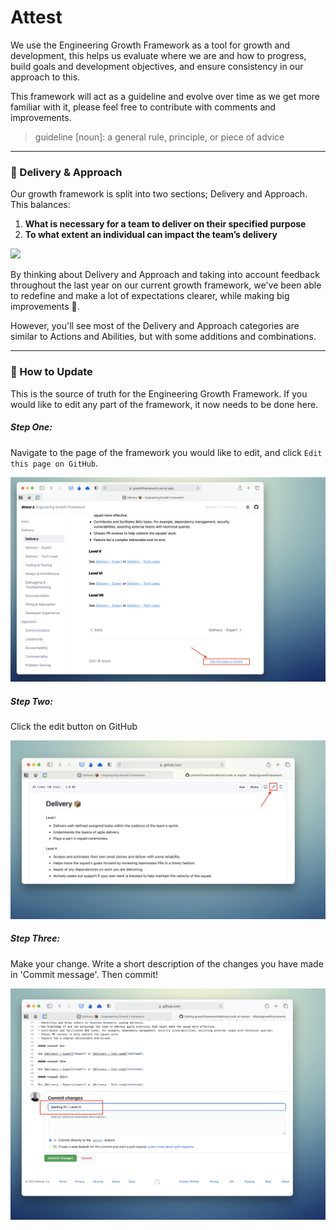 # Attest

We use the Engineering Growth Framework as a tool for growth and development, this helps us evaluate where we are and how to progress, build goals and development objectives, and ensure consistency in our approach to this.

This framework will act as a guideline and evolve over time as we get more familiar with it, please feel free to contribute with comments and improvements.

> guideline [noun]: a general rule, principle, or piece of advice

---

### 🚀 Delivery & Approach

Our growth framework is split into two sections; Delivery and Approach. This balances:

1. **What is necessary for a team to deliver on their specified purpose**
2. **To what extent an individual can impact the team’s delivery**

![](https://s3-us-west-2.amazonaws.com/secure.notion-static.com/45ef6d35-b24e-4c45-8ad3-30aa1fd9a807/Untitled.png)

By thinking about Delivery and Approach and taking into account feedback throughout the last year on our current growth framework, we've been able to redefine and make a lot of expectations clearer, while making big improvements 🙌. 

However, you'll see most of the Delivery and Approach categories are similar to Actions and Abilities, but with some additions and combinations.

---

### 📝 How to Update
This is the source of truth for the Engineering Growth Framework. If you would like to edit any part of the framework, it now needs to be done here. 

##### Step One:
Navigate to the page of the framework you would like to edit, and click `Edit this page on GitHub`.

![](../public/StepOne.png)

##### Step Two:
Click the edit button on GitHub

![](../public/StepTwo.png)

##### Step Three:
Make your change. Write a short description of the changes you have made in 'Commit message'. Then commit! 

![](../public/StepThree.png)